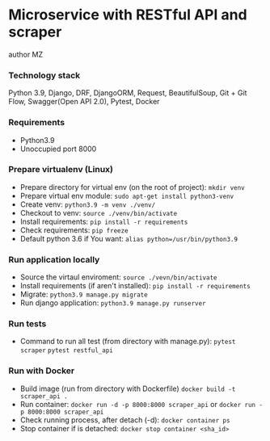 # Microservice with RESTful API and scraper #

author MZ

### Technology stack ###
Python 3.9, Django, DRF, DjangoORM, Request, BeautifulSoup, Git + Git Flow, Swagger(Open API 2.0), Pytest, Docker

### Requirements ###
* Python3.9
* Unoccupied port 8000

### Prepare virtualenv (Linux) ###

* Prepare directory for virtual env (on the root of project):
	`mkdir venv`
* Prepare virtual env module:
	`sudo apt-get install python3-venv`
* Create venv:
	`python3.9 -m venv ./venv/`
* Checkout to venv:
	`source ./venv/bin/activate`
* Install requirements:
	`pip install -r requirements`
* Check requirements:
	`pip freeze`
* Default python 3.6 if You want:
	`alias python=/usr/bin/python3.9`

### Run application locally ###

* Source the virtaul enviroment:
	`source ./vevn/bin/activate`
* Install requirements (if aren't installed):
	`pip install -r requirements`
* Migrate:
	`python3.9 manage.py migrate`
* Run django application:
	`python3.9 manage.py runserver`

### Run tests ###

* Command to run all test (from directory with manage.py):
	`pytest scraper`
	`pytest restful_api`

### Run with Docker ###

* Build image (run from directory with Dockerfile)
	`docker build -t scraper_api .`
* Run container:
	`docker run -d -p 8000:8000 scraper_api` or `docker run -p 8000:8000 scraper_api`
* Check running process, after detach (-d):
	`docker container ps`
* Stop container if is detached:
	`docker stop container <sha_id>`
